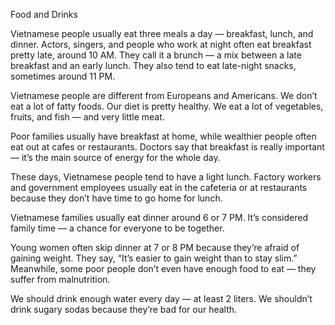 Food and Drinks

Vietnamese people usually eat three meals a day — breakfast, lunch, and dinner.
Actors, singers, and people who work at night often eat breakfast pretty late, around 10 AM. They call it a brunch — a mix between a late breakfast and an early lunch. They also tend to eat late-night snacks, sometimes around 11 PM.

Vietnamese people are different from Europeans and Americans. We don’t eat a lot of fatty foods. Our diet is pretty healthy. We eat a lot of vegetables, fruits, and fish — and very little meat.

Poor families usually have breakfast at home, while wealthier people often eat out at cafes or restaurants.
Doctors say that breakfast is really important — it’s the main source of energy for the whole day.

These days, Vietnamese people tend to have a light lunch.
Factory workers and government employees usually eat in the cafeteria or at restaurants because they don’t have time to go home for lunch.

Vietnamese families usually eat dinner around 6 or 7 PM. It’s considered family time — a chance for everyone to be together.

Young women often skip dinner at 7 or 8 PM because they’re afraid of gaining weight.
They say, “It’s easier to gain weight than to stay slim.”
Meanwhile, some poor people don’t even have enough food to eat — they suffer from malnutrition.

We should drink enough water every day — at least 2 liters.
We shouldn’t drink sugary sodas because they’re bad for our health.
